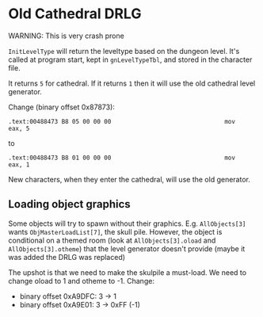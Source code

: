 Old Cathedral DRLG
===============================================================================

WARNING: This is very crash prone

`InitLevelType` will return the leveltype based on the dungeon level. It's called at program start, kept in `gnLevelTypeTbl`, and stored in the character file.

It returns `5` for cathedral. If it returns `1` then it will use the old cathedral level generator.

Change (binary offset 0x87873):

```
.text:00488473 B8 05 00 00 00                                mov     eax, 5
```

to

```
.text:00488473 B8 01 00 00 00                                mov     eax, 1
```

New characters, when they enter the cathedral, will use the old generator.

Loading object graphics
-------------------------------------------------------------------------------

Some objects will try to spawn without their graphics. E.g. `AllObjects[3]` wants `ObjMasterLoadList[7]`, the skull pile. However, the object is conditional on a themed room (look at `AllObjects[3].oload` and `AllObjects[3].otheme`) that the level generator doesn't provide (maybe it was added the DRLG was replaced)

The upshot is that we need to make the skulpile a must-load. We need to change oload to 1 and otheme to -1. Change:

 * binary offset 0xA9DFC: 3 -> 1
 * binary offset 0xA9E01: 3 -> 0xFF (-1)
